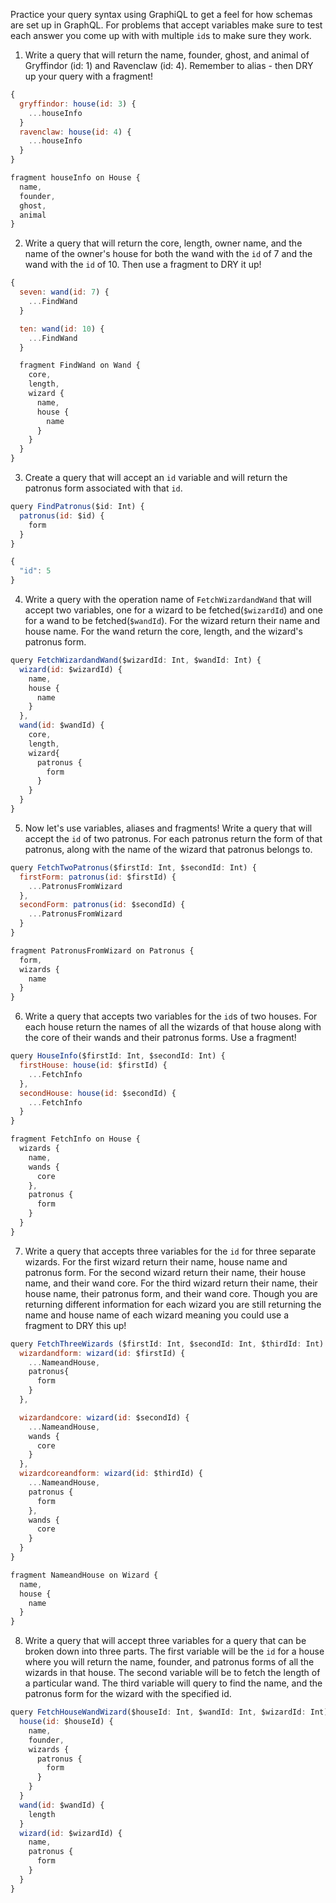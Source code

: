 Practice your query syntax using GraphiQL to get a feel for how schemas are set up in GraphQL. For problems that accept variables make sure to test each answer you come up with with multiple `id`s to make sure they work.

1. Write a query that will return the name, founder, ghost, and animal of Gryffindor (id: 1) and Ravenclaw (id: 4). Remember to alias - then DRY up your query with a fragment!

```js
{
  gryffindor: house(id: 3) {
    ...houseInfo
  }
  ravenclaw: house(id: 4) {
    ...houseInfo
  }
}

fragment houseInfo on House {
  name,
  founder,
  ghost,
  animal
}
```

2. Write a query that will return the core, length, owner name, and the name of the owner's house for both the wand with the `id` of 7 and the wand with the `id` of 10. Then use a fragment to DRY it up!

```js
{
  seven: wand(id: 7) {
    ...FindWand
  }

  ten: wand(id: 10) {
    ...FindWand
  }

  fragment FindWand on Wand {
    core,
    length,
    wizard {
      name,
      house {
        name
      }
    }
  }
}
```

3. Create a query that will accept an `id` variable and will return the patronus form associated with that `id`.

```js
query FindPatronus($id: Int) {
  patronus(id: $id) {
    form
  }
}

{
  "id": 5
}
```

4. Write a query with the operation name of `FetchWizardandWand` that will accept two variables, one for a wizard to be fetched(`$wizardId`) and one for a wand to be fetched(`$wandId`). For the wizard return their name and house name. For the wand return the core, length, and the wizard's patronus form.

```js
query FetchWizardandWand($wizardId: Int, $wandId: Int) {
  wizard(id: $wizardId) {
    name,
    house {
      name
    }
  },
  wand(id: $wandId) {
    core,
    length,
    wizard{
      patronus {
        form
      }
    }
  }
}
```

5. Now let's use variables, aliases and fragments! Write a query that will accept the `id` of two patronus. For each patronus return the form of that patronus, along with the name of the wizard that patronus belongs to.

```js
query FetchTwoPatronus($firstId: Int, $secondId: Int) {
  firstForm: patronus(id: $firstId) {
    ...PatronusFromWizard
  },
  secondForm: patronus(id: $secondId) {
    ...PatronusFromWizard
  }
}

fragment PatronusFromWizard on Patronus {
  form,
  wizards {
    name
  }
}
```

6. Write a query that accepts two variables for the `id`s of two houses. For each house return the names of all the wizards of that house along with the core of their wands and their patronus forms. Use a fragment!

```js
query HouseInfo($firstId: Int, $secondId: Int) {
  firstHouse: house(id: $firstId) {
    ...FetchInfo
  },
  secondHouse: house(id: $secondId) {
    ...FetchInfo
  }
}

fragment FetchInfo on House {
  wizards {
    name,
    wands {
      core
    },
    patronus {
      form
    }
  }
}
```

7. Write a query that accepts three variables for the `id` for three separate wizards. For the first wizard return their name, house name and patronus form. For the second wizard return their name, their house name, and their wand core. For the third wizard return their name, their house name, their patronus form, and their wand core. Though you are returning different information for each wizard you are still returning the name and house name of each wizard meaning you could use a fragment to DRY this up!

```js
query FetchThreeWizards ($firstId: Int, $secondId: Int, $thirdId: Int) {
  wizardandform: wizard(id: $firstId) {
    ...NameandHouse,
    patronus{
      form
    }
  },

  wizardandcore: wizard(id: $secondId) {
    ...NameandHouse,
    wands {
      core
    }
  },
  wizardcoreandform: wizard(id: $thirdId) {
    ...NameandHouse,
    patronus {
      form
    },
    wands {
      core
    }
  }
}

fragment NameandHouse on Wizard {
  name,
  house {
    name
  }
}
```

8. Write a query that will accept three variables for a query that can be broken down into three parts. The first variable will be the `id` for a house where you will return the name, founder, and patronus forms of all the wizards in that house. The second variable will be to fetch the length of a particular wand. The third variable will query to find the name, and the patronus form for the wizard with the specified id.

```js
query FetchHouseWandWizard($houseId: Int, $wandId: Int, $wizardId: Int) {
  house(id: $houseId) {
    name,
    founder,
    wizards {
      patronus {
        form
      }
    }
  }
  wand(id: $wandId) {
    length
  }
  wizard(id: $wizardId) {
    name,
    patronus {
      form
    }
  }
}
```
